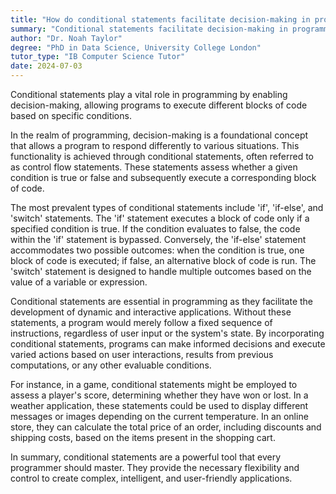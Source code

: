 ```yaml
---
title: "How do conditional statements facilitate decision-making in programming?"
summary: "Conditional statements facilitate decision-making in programming by allowing the program to execute different code blocks based on certain conditions."
author: "Dr. Noah Taylor"
degree: "PhD in Data Science, University College London"
tutor_type: "IB Computer Science Tutor"
date: 2024-07-03
---
```


Conditional statements play a vital role in programming by enabling decision-making, allowing programs to execute different blocks of code based on specific conditions.

In the realm of programming, decision-making is a foundational concept that allows a program to respond differently to various situations. This functionality is achieved through conditional statements, often referred to as control flow statements. These statements assess whether a given condition is true or false and subsequently execute a corresponding block of code.

The most prevalent types of conditional statements include 'if', 'if-else', and 'switch' statements. The 'if' statement executes a block of code only if a specified condition is true. If the condition evaluates to false, the code within the 'if' statement is bypassed. Conversely, the 'if-else' statement accommodates two possible outcomes: when the condition is true, one block of code is executed; if false, an alternative block of code is run. The 'switch' statement is designed to handle multiple outcomes based on the value of a variable or expression.

Conditional statements are essential in programming as they facilitate the development of dynamic and interactive applications. Without these statements, a program would merely follow a fixed sequence of instructions, regardless of user input or the system's state. By incorporating conditional statements, programs can make informed decisions and execute varied actions based on user interactions, results from previous computations, or any other evaluable conditions.

For instance, in a game, conditional statements might be employed to assess a player's score, determining whether they have won or lost. In a weather application, these statements could be used to display different messages or images depending on the current temperature. In an online store, they can calculate the total price of an order, including discounts and shipping costs, based on the items present in the shopping cart.

In summary, conditional statements are a powerful tool that every programmer should master. They provide the necessary flexibility and control to create complex, intelligent, and user-friendly applications.
    